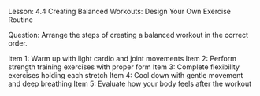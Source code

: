 Lesson: 4.4 Creating Balanced Workouts: Design Your Own Exercise Routine

Question: Arrange the steps of creating a balanced workout in the correct order.

Item 1: Warm up with light cardio and joint movements
Item 2: Perform strength training exercises with proper form
Item 3: Complete flexibility exercises holding each stretch
Item 4: Cool down with gentle movement and deep breathing
Item 5: Evaluate how your body feels after the workout